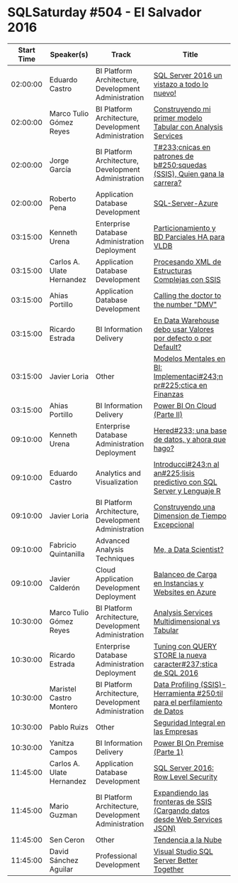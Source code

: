 # SQLSaturday #504 - El Salvador 2016
Start Time|Speaker(s)|Track|Title
---|---|---|---
02:00:00|Eduardo Castro|BI Platform Architecture, Development  Administration|[SQL Server 2016 un vistazo a todo lo nuevo!](44984.md)
02:00:00|Marco Tulio Gómez Reyes|BI Platform Architecture, Development  Administration|[Construyendo mi primer modelo Tabular con Analysis Services](44996.md)
02:00:00|Jorge García|BI Platform Architecture, Development  Administration|[T#233;cnicas en patrones de b#250;squedas (SSIS), Quien gana la carrera?](49217.md)
02:00:00|Roberto Pena|Application  Database Development|[SQL-Server-Azure](50287.md)
03:15:00|Kenneth Urena|Enterprise Database Administration  Deployment|[Particionamiento y BD Parciales HA para VLDB](44309.md)
03:15:00|Carlos A. Ulate Hernandez|Application  Database Development|[Procesando XML de Estructuras Complejas con SSIS](46568.md)
03:15:00|Ahias Portillo|Application  Database Development|[Calling the doctor to the number "DMV"](49222.md)
03:15:00|Ricardo Estrada|BI Information Delivery|[En Data Warehouse debo usar Valores por defecto o por Default?](49250.md)
03:15:00|Javier Loria|Other|[Modelos Mentales en BI: Implementaci#243;n pr#225;ctica en Finanzas](49266.md)
03:15:00|Ahias Portillo|BI Information Delivery|[Power BI On Cloud (Parte II)](50290.md)
09:10:00|Kenneth Urena|Enterprise Database Administration  Deployment|[Hered#233; una base de datos, y ahora que hago?](44308.md)
09:10:00|Eduardo Castro|Analytics and Visualization|[Introducci#243;n al an#225;lisis predictivo con SQL Server y Lenguaje R](44985.md)
09:10:00|Javier Loria|BI Platform Architecture, Development  Administration|[Construyendo una Dimension de Tiempo Excepcional](49264.md)
09:10:00|Fabricio Quintanilla|Advanced Analysis Techniques|[Me, a Data Scientist?](50153.md)
09:10:00|Javier Calderón|Cloud Application Development  Deployment|[Balanceo de Carga en Instancias  y Websites en Azure](50405.md)
10:30:00|Marco Tulio Gómez Reyes|BI Platform Architecture, Development  Administration|[Analysis Services Multidimensional vs Tabular](44995.md)
10:30:00|Ricardo Estrada|Enterprise Database Administration  Deployment|[Tuning con QUERY STORE la nueva caracter#237;stica de SQL 2016](49252.md)
10:30:00|Maristel Castro Montero|BI Platform Architecture, Development  Administration|[Data Profiling (SSIS)- Herramienta #250;til para el perfilamiento de Datos](49291.md)
10:30:00|Pablo Ruizs|Other|[Seguridad Integral en las Empresas](50288.md)
10:30:00|Yanitza Campos|BI Information Delivery|[Power BI On Premise (Parte 1)](50398.md)
11:45:00|Carlos A. Ulate Hernandez|Application  Database Development|[SQL Server 2016: Row Level Security](46569.md)
11:45:00|Mario Guzman|BI Platform Architecture, Development  Administration|[Expandiendo las fronteras de SSIS (Cargando datos desde Web Services JSON)](46591.md)
11:45:00|Sen Ceron|Other|[Tendencia a la Nube](50289.md)
11:45:00|David Sánchez Aguilar|Professional Development|[Visual Studio  SQL Server Better Together](50330.md)

